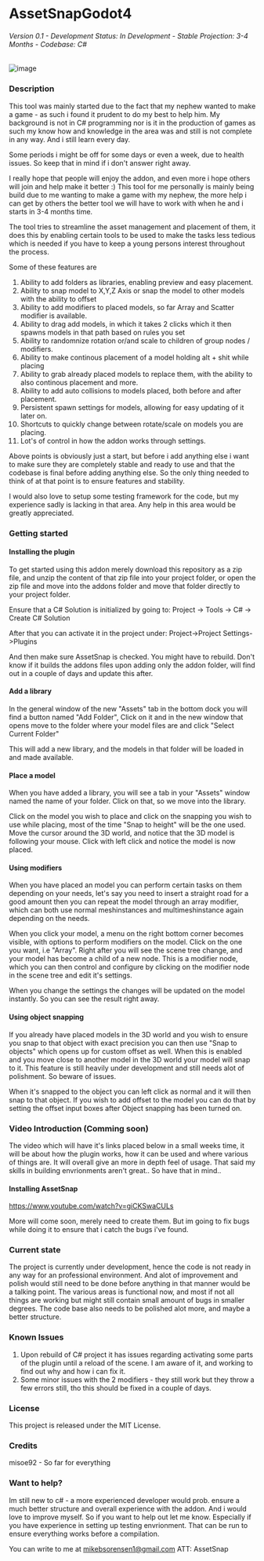 # AssetSnapGodot4
###### Version 0.1 - Development Status: In Development - Stable Projection: 3-4 Months - Codebase: C#
![image](https://github.com/misoe92/AssetSnap-Godot/assets/38956582/f653b54a-f4ac-44b1-a1b2-31f334a6d109)

### Description
This tool was mainly started due to the fact that my nephew wanted to make a game - as such i found it prudent to do my best to help him.
My background is not in C# programming nor is it in the production of games as such my know how and knowledge in the area was and still is not complete in any way. And i still learn every day.

Some periods i might be off for some days or even a week, due to health issues. So keep that in mind if i don't answer right away.

I really hope that people will enjoy the addon, and even more i hope others will join and help make it better :) This tool for me personally is mainly being build due to me wanting to make a game with my nephew, the more help i can get by others the better tool we will have to work with when he and i starts in 3-4 months time. 

The tool tries to streamline the asset management and placement of them, it does this by enabling certain tools to be used to make the tasks less tedious which is needed if you have to keep a young persons interest throughout the process.

Some of these features are
1. Ability to add folders as libraries, enabling preview and easy placement.
2. Ability to snap model to X,Y,Z Axis or snap the model to other models with the ability to offset
3. Ability to add modifiers to placed models, so far Array and Scatter modifier is available.
4. Ability to drag add models, in which it takes 2 clicks which it then spawns models in that path based on rules you set
5. Ability to randomnize rotation or/and scale to children of group nodes / modifiers.
6. Ability to make continous placement of a model holding alt + shit while placing
7. Ability to grab already placed models to replace them, with the ability to also continous placement and more.
8. Ability to add auto collisions to models placed, both before and after placement.
9. Persistent spawn settings for models, allowing for easy updating of it later on.
10. Shortcuts to quickly change between rotate/scale on models you are placing.
11. Lot's of control in how the addon works through settings.

Above points is obviously just a start, but before i add anything else i want to make sure they are completely stable and ready to use and that the codebase is final before adding anything else.
So the only thing needed to think of at that point is to ensure features and stability.

I would also love to setup some testing framework for the code, but my experience sadly is lacking in that area. Any help in this area would be greatly appreciated.

### Getting started

#### Installing the plugin
To get started using this addon merely download this repository as a zip file, and unzip the content of that zip file into your project folder, or open the zip file and move into the addons folder and move that folder directly to your project folder.

Ensure that a C# Solution is initialized by going to:
Project -> Tools -> C# -> Create C# Solution

After that you can activate it in the project under:
Project->Project Settings->Plugins

And then make sure AssetSnap is checked. 
You might have to rebuild. Don't know if it builds the addons files upon adding only the addon folder, will find out in a couple of days and update this after.

#### Add a library
In the general window of the new "Assets" tab in the bottom dock you will find a button named "Add Folder",
Click on it and in the new window that opens move to the folder where your model files are and click "Select Current Folder"

This will add a new library, and the models in that folder will be loaded in and made available.

#### Place a model
When you have added a library, you will see a tab in your "Assets" window named the name of your folder.
Click on that, so we move into the library.

Click on the model you wish to place and click on the snapping you wish to use while placing, most of the time "Snap to height" will be the one used.
Move the cursor around the 3D world, and notice that the 3D model is following your mouse. Click with left click and notice the model is now placed.

#### Using modifiers
When you have placed an model you can perform certain tasks on them depending on your needs, let's say you need to insert a straight road for a good amount then you can repeat the model through an array modifier, which can both use normal meshinstances and multimeshinstance again depending on the needs.

When you click your model, a menu on the right bottom corner becomes visible, with options to perform modifiers on the model. Click on the one you want, i.e "Array".
Right after you will see the scene tree change, and your model has become a child of a new node. This is a modifier node, which you can then control and configure by clicking on the modifier node in the scene tree and edit it's settings.

When you change the settings the changes will be updated on the model instantly. So you can see the result right away. 

#### Using object snapping
If you already have placed models in the 3D world and you wish to ensure you snap to that object with exact precision you can then use "Snap to objects" which opens up for custom offset as well.
When this is enabled and you move close to another model in the 3D world your model will snap to it. This feature is still heavily under development and still needs alot of polishment. So beware of issues.

When it's snapped to the object you can left click as normal and it will then snap to that object. If you wish to add offset to the model you can do that by setting the offset input boxes after Object snapping has been turned on.

### Video Introduction (Comming soon)
The video which will have it's links placed below in a small weeks time, it will be about how the plugin works, how it can be used and where various of things are.
It will overall give an more in depth feel of usage. That said my skills in building envrionments aren't great.. So have that in mind.. 

#### Installing AssetSnap
https://www.youtube.com/watch?v=giCKSwaCULs

More will come soon, merely need to create them. But im going to fix bugs while doing it to ensure that i catch the bugs i've found.

### Current state
The project is currently under development, hence the code is not ready in any way for an professional environment. And alot of improvement and polish would still need to be done before anything in that manner would be a talking point.
The various areas is functional now, and most if not all things are working but might still contain small amount of bugs in smaller degrees.
The code base also needs to be polished alot more, and maybe a better structure.

### Known Issues
1. Upon rebuild of C# project it has issues regarding activating some parts of the plugin until a reload of the scene. I am aware of it, and working to find out why and how i can fix it.
2. Some minor issues with the 2 modifiers - they still work but they throw a few errors still, tho this should be fixed in a couple of days.
   
### License
This project is released under the MIT License.

### Credits
misoe92 - So far for everything

### Want to help?
Im still new to c# - a more experienced developer would prob. ensure a much better structure and overall experience with the addon. And i would love to improve myself.
So if you want to help out let me know. Especially if you have experience in setting up testing envrionment. That can be run to ensure everything works before a compilation.

You can write to me at mikebsorensen1@gmail.com ATT: AssetSnap
